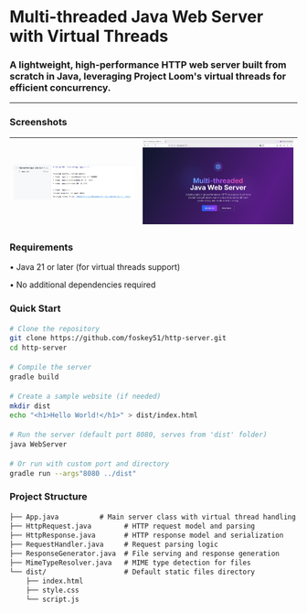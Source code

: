 # Multi-threaded Java Web Server with Virtual Threads

### A lightweight, high-performance HTTP web server built from scratch in Java, leveraging Project Loom's virtual threads for efficient concurrency.

---
### Screenshots

| ![Output](./screenshots/exec.png) | ![Output](./screenshots/dist.png) |
|:---------------------------------:|:---------------------------------:|

### Requirements

• Java 21 or later (for virtual threads support)

• No additional dependencies required

### Quick Start

```bash
# Clone the repository
git clone https://github.com/foskey51/http-server.git
cd http-server

# Compile the server
gradle build

# Create a sample website (if needed)
mkdir dist
echo "<h1>Hello World!</h1>" > dist/index.html

# Run the server (default port 8080, serves from 'dist' folder)
java WebServer

# Or run with custom port and directory
gradle run --args"8080 ../dist"
```

### Project Structure

```
├── App.java          # Main server class with virtual thread handling
├── HttpRequest.java        # HTTP request model and parsing
├── HttpResponse.java       # HTTP response model and serialization
├── RequestHandler.java     # Request parsing logic
├── ResponseGenerator.java  # File serving and response generation
├── MimeTypeResolver.java   # MIME type detection for files
└── dist/                   # Default static files directory
    ├── index.html
    ├── style.css
    └── script.js
```
